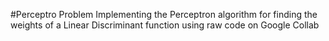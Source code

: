 #Perceptro Problem
Implementing the Perceptron algorithm for finding the weights of a Linear Discriminant function using raw code on Google Collab
